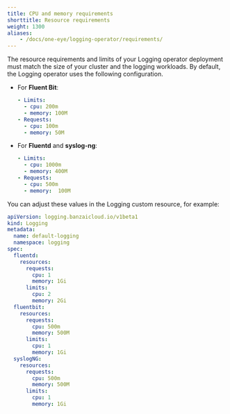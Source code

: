 ```yaml
---
title: CPU and memory requirements
shorttitle: Resource requirements
weight: 1300
aliases:
    - /docs/one-eye/logging-operator/requirements/
---
```


The resource requirements and limits of your Logging operator deployment must match the size of your cluster and the logging workloads. By default, the Logging operator uses the following configuration.

- For **Fluent Bit**:

    ```yaml
    - Limits:
      - cpu: 200m
      - memory: 100M
    - Requests:
      - cpu: 100m
      - memory: 50M
    ```

- For **Fluentd** and **syslog-ng**:

    ```yaml
    - Limits:
      - cpu: 1000m
      - memory: 400M
    - Requests:
      - cpu: 500m
      - memory:  100M
    ```

You can adjust these values in the Logging custom resource, for example:

```yaml
apiVersion: logging.banzaicloud.io/v1beta1
kind: Logging
metadata:
  name: default-logging
  namespace: logging
spec:
  fluentd:
    resources:
      requests:
        cpu: 1
        memory: 1Gi
      limits:
        cpu: 2
        memory: 2Gi
  fluentbit:
    resources:
      requests:
        cpu: 500m
        memory: 500M
      limits:
        cpu: 1
        memory: 1Gi
  syslogNG:
    resources:
      requests:
        cpu: 500m
        memory: 500M
      limits:
        cpu: 1
        memory: 1Gi
```
